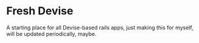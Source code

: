 # Fresh Devise

A starting place for all Devise-based rails apps, just making this for myself, will be updated periodically, maybe.
